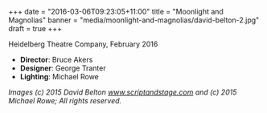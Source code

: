 +++
date = "2016-03-06T09:23:05+11:00"
title = "Moonlight and Magnolias"
banner = "media/moonlight-and-magnolias/david-belton-2.jpg"
draft = true
+++

Heidelberg Theatre Company, February 2016

 * __Director__: Bruce Akers
 * __Designer__: George Tranter
 * __Lighting__: Michael Rowe

<!--more-->
 


_Images (c) 2015 David Belton www.scriptandstage.com and (c) 2015 Michael Rowe; All rights reserved._
